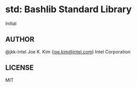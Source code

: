 # std: Bashlib Standard Library

Initial

## AUTHOR

@jkk-intel Joe K. Kim (joe.kim@intel.com) Intel Corporation

## LICENSE

MIT
